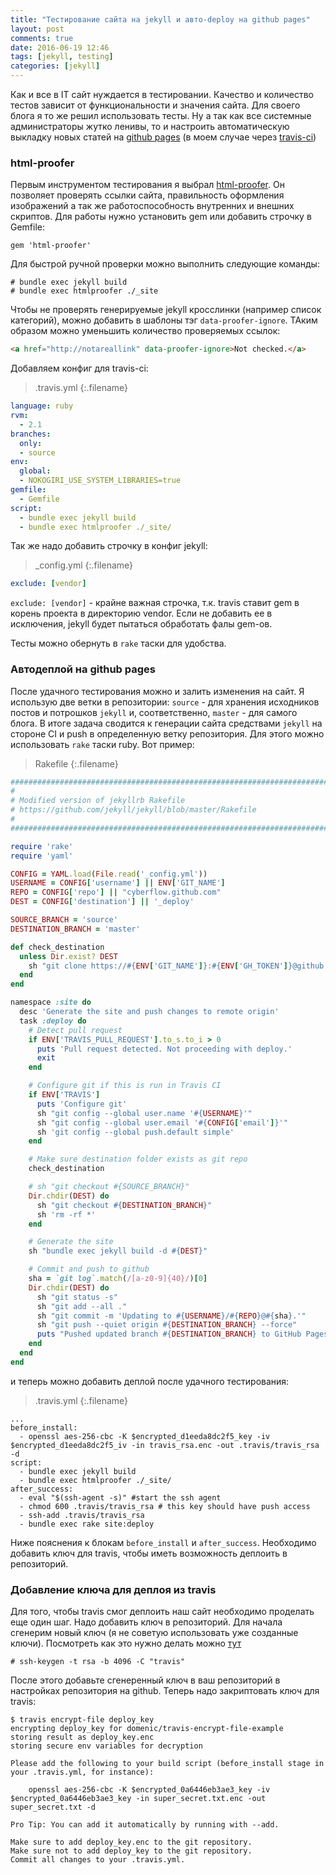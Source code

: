 ```yaml
---
title: "Тестирование сайта на jekyll и авто-deploy на github pages"
layout: post
comments: true
date: 2016-06-19 12:46
tags: [jekyll, testing]
categories: [jekyll]
---
```


Как и все в IT сайт нуждается в тестировании. Качество и количество тестов зависит от функциональности и значения сайта. Для своего блога я то же решил использовать тесты. Ну а так как все системные администраторы жутко ленивы, то и настроить автоматическую выкладку новых статей на [github pages](https://pages.github.com) (в моем случае через [travis-ci](http://travis-ci.org))

### html-proofer
Первым инструментом тестирования я выбрал [html-proofer](https://github.com/gjtorikian/html-proofer). Он позволяет проверять ссылки сайта, правильность оформления изображений а так же работоспособность внутренних и внешних скриптов.
Для работы нужно установить gem или добавить строчку в Gemfile:

```
gem 'html-proofer'
```

<!--more-->

Для быстрой ручной проверки можно выполнить следующие команды:

``` console
# bundle exec jekyll build
# bundle exec htmlproofer ./_site
```

Чтобы не проверять генерируемые jekyll кросслинки (например список категорий), можно добавить в шаблоны тэг `data-proofer-ignore`. ТАким образом можно уменьшить количество проверяемых ссылок:

``` html
<a href="http://notareallink" data-proofer-ignore>Not checked.</a>
```

Добавляем конфиг для travis-ci:

>.travis.yml
{:.filename}

``` yml
language: ruby
rvm:
  - 2.1
branches:
  only:
  - source
env:
  global:
  - NOKOGIRI_USE_SYSTEM_LIBRARIES=true
gemfile:
  - Gemfile
script:
  - bundle exec jekyll build
  - bundle exec htmlproofer ./_site/
```

Так же надо добавить строчку в конфиг jekyll:

>_config.yml
{:.filename}

``` yml
exclude: [vendor]
```

`exclude: [vendor]` - крайне важная строчка, т.к. travis ставит gem в корень проекта в директорию vendor. Если не добавить ее в исключения, jekyll будет пытаться обработать фалы gem-ов.

Тесты можно обернуть в `rake` таски для удобства.

### Автодеплой на github pages
После удачного тестирования можно и залить изменения на сайт. Я использую две ветки в репозитории: `source` - для хранения исходников постов и потрошков `jekyll` и, соответственно, `master` - для самого блога. В итоге задача сводится к генерации сайта средствами `jekyll` на стороне CI и push в определенную ветку репозитория.
Для этого можно использовать `rake` таски ruby. Вот пример:

>Rakefile
{:.filename}

``` ruby
#############################################################################
#
# Modified version of jekyllrb Rakefile
# https://github.com/jekyll/jekyll/blob/master/Rakefile
#
#############################################################################

require 'rake'
require 'yaml'

CONFIG = YAML.load(File.read('_config.yml'))
USERNAME = CONFIG['username'] || ENV['GIT_NAME']
REPO = CONFIG['repo'] || "cyberflow.github.com"
DEST = CONFIG['destination'] || '_deploy'

SOURCE_BRANCH = 'source'
DESTINATION_BRANCH = 'master'

def check_destination
  unless Dir.exist? DEST
    sh "git clone https://#{ENV['GIT_NAME']}:#{ENV['GH_TOKEN']}@github.com/#{USERNAME}/#{REPO}.git #{DEST}"
  end
end

namespace :site do
  desc 'Generate the site and push changes to remote origin'
  task :deploy do
    # Detect pull request
    if ENV['TRAVIS_PULL_REQUEST'].to_s.to_i > 0
      puts 'Pull request detected. Not proceeding with deploy.'
      exit
    end

    # Configure git if this is run in Travis CI
    if ENV['TRAVIS']
      puts 'Configure git'
      sh "git config --global user.name '#{USERNAME}'"
      sh "git config --global user.email '#{CONFIG['email']}'"
      sh 'git config --global push.default simple'
    end

    # Make sure destination folder exists as git repo
    check_destination

    # sh "git checkout #{SOURCE_BRANCH}"
    Dir.chdir(DEST) do
      sh "git checkout #{DESTINATION_BRANCH}"
      sh 'rm -rf *'
    end

    # Generate the site
    sh "bundle exec jekyll build -d #{DEST}"

    # Commit and push to github
    sha = `git log`.match(/[a-z0-9]{40}/)[0]
    Dir.chdir(DEST) do
      sh "git status -s"
      sh "git add --all ."
      sh "git commit -m 'Updating to #{USERNAME}/#{REPO}@#{sha}.'"
      sh "git push --quiet origin #{DESTINATION_BRANCH} --force"
      puts "Pushed updated branch #{DESTINATION_BRANCH} to GitHub Pages"
    end
  end
end
```

и теперь можно добавить деплой после удачного тестирования:

>.travis.yml
{:.filename}

```
...
before_install:
  - openssl aes-256-cbc -K $encrypted_d1eeda8dc2f5_key -iv $encrypted_d1eeda8dc2f5_iv -in travis_rsa.enc -out .travis/travis_rsa -d
script:
  - bundle exec jekyll build
  - bundle exec htmlproofer ./_site/
after_success:
  - eval "$(ssh-agent -s)" #start the ssh agent
  - chmod 600 .travis/travis_rsa # this key should have push access
  - ssh-add .travis/travis_rsa
  - bundle exec rake site:deploy
```

Ниже пояснения к блокам `before_install` и `after_success`. Необходимо добавить ключ для travis, чтобы иметь возможность деплоить в репозиторий.

### Добавление ключа для деплоя из travis
Для того, чтобы travis смог деплоить наш сайт необходимо проделать еще один шаг. Надо добавить ключ в репозиторий.
Для начала сгенерим новый ключ (я не советую использовать уже созданные ключи). Посмотреть как это нужно делать можно [тут](https://help.github.com/articles/generating-a-new-ssh-key-and-adding-it-to-the-ssh-agent/)

``` console
# ssh-keygen -t rsa -b 4096 -C "travis"
```

После этого добавьте сгенеренный ключ в ваш репозиторий в настройках репозитория на github.
Теперь надо закриптовать ключ для travis:

``` console
$ travis encrypt-file deploy_key
encrypting deploy_key for domenic/travis-encrypt-file-example
storing result as deploy_key.enc
storing secure env variables for decryption

Please add the following to your build script (before_install stage in your .travis.yml, for instance):

    openssl aes-256-cbc -K $encrypted_0a6446eb3ae3_key -iv $encrypted_0a6446eb3ae3_key -in super_secret.txt.enc -out super_secret.txt -d

Pro Tip: You can add it automatically by running with --add.

Make sure to add deploy_key.enc to the git repository.
Make sure not to add deploy_key to the git repository.
Commit all changes to your .travis.yml.
```

